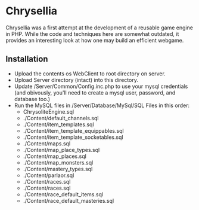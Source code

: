 Chrysellia
==========

Chrysellia was a first attempt at the development of a reusable game engine 
in PHP. While the code and techniques here are somewhat outdated, it provides
an interesting look at how one may build an efficient webgame.

Installation
------------
* Upload the contents os WebClient to root directory on server. 
* Upload Server directory (intact) into this directory.
* Update /Server/Common/Config.inc.php to use your mysql credentials (and
  obivously, you'll need to create a mysql user, password, and database too.)
* Run the MySQL files in /Server/Database/MySql/SQL Files in this order:
  * ChrysoliteEngine.sql
  * ./Content/default_channels.sql
  * ./Content/item_templates.sql
  * ./Content/item_template_equippables.sql
  * ./Content/item_template_socketables.sql
  * ./Content/maps.sql
  * ./Content/map_place_types.sql
  * ./Content/map_places.sql
  * ./Content/map_monsters.sql
  * ./Content/mastery_types.sql
  * ./Content/parlaor.sql
  * ./Content/races.sql
  * ./Content/races.sql
  * ./Content/race_default_items.sql
  * ./Content/race_default_masteries.sql
